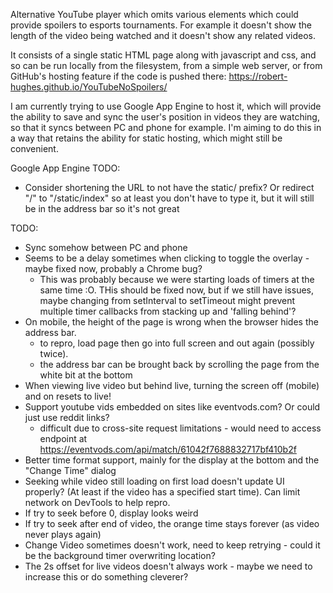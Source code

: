 Alternative YouTube player which omits various elements which could provide spoilers to esports tournaments.
For example it doesn't show the length of the video being watched and it doesn't show any related videos.

It consists of a single static HTML page along with javascript and css, and so can be run locally from the filesystem,
from a simple web server, or from GitHub's hosting feature if the code is pushed there: https://robert-hughes.github.io/YouTubeNoSpoilers/

I am currently trying to use Google App Engine to host it, which will provide the ability to save and sync the user's position
in videos they are watching, so that it syncs between PC and phone for example. I'm aiming to do this in a way that retains
the ability for static hosting, which might still be convenient.

Google App Engine TODO:

* Consider shortening the URL to not have the static/ prefix? Or redirect "/" to "/static/index" so at least you don't have to type it, but 
 it will still be in the address bar so it's not great

TODO:

* Sync somehow between PC and phone
* Seems to be a delay sometimes when clicking to toggle the overlay - maybe fixed now, probably a Chrome bug?
    * This was probably because we were starting loads of timers at the same time :O. THis should be fixed now, but if we still have issues, maybe changing from
      setInterval to setTimeout might prevent multiple timer callbacks from stacking up and 'falling behind'?
* On mobile, the height of the page is wrong when the browser hides the address bar.
    - to repro, load page then go into full screen and out again (possibly twice). 
    - the address bar can be brought back by scrolling the page from the white bit at the bottom
* When viewing live video but behind live, turning the screen off (mobile) and on resets to live!
* Support youtube vids embedded on sites like eventvods.com? Or could just use reddit links?
    - difficult due to cross-site request limitations - would need to access endpoint at https://eventvods.com/api/match/61042f7688832717bf410b2f
* Better time format support, mainly for the display at the bottom and the "Change Time" dialog
* Seeking while video still loading on first load doesn't update UI properly? (At least if the video has a specified start time). Can limit network on DevTools to help repro.
* If try to seek before 0, display looks weird
* If try to seek after end of video, the orange time stays forever (as video never plays again)
* Change Video sometimes doesn't work, need to keep retrying - could it be the background timer overwriting location?
* The 2s offset for live videos doesn't always work - maybe we need to increase this or do something cleverer?
